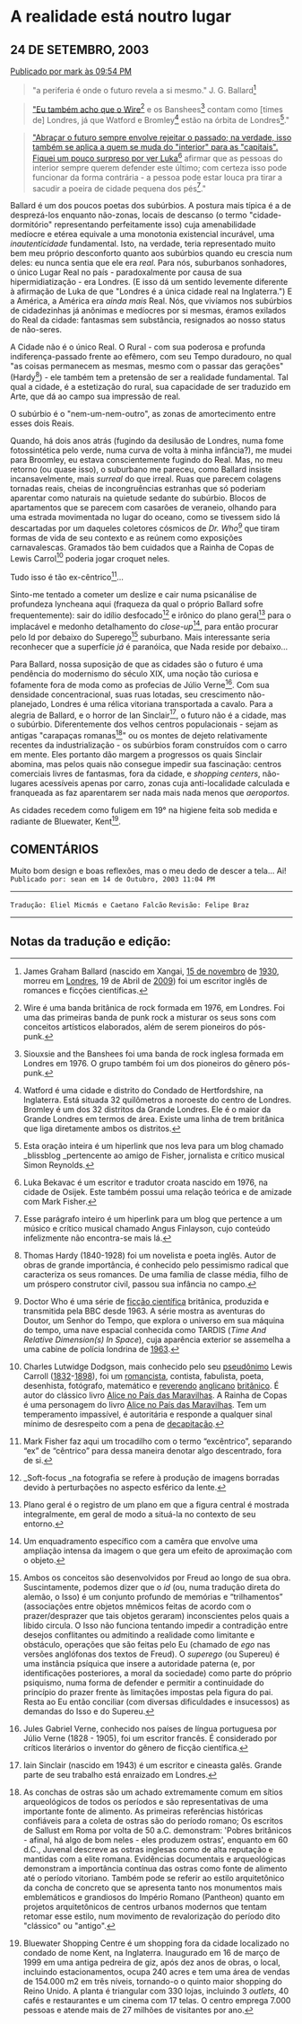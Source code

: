 # A realidade está noutro lugar

## 24 DE SETEMBRO, 2003
[Publicado por mark às 09:54 PM](http://k-punk.abstractdynamics.org/archives/000515.html)

>"a periferia é onde o futuro revela a si mesmo."
J. G. Ballard[^1]

>["Eu também acho que o Wire[^2] e os Banshees[^3] contam como [times de] Londres, já que Watford e Bromley[^4] estão na órbita de Londres[^5]."](http://archive.is/RaFwX)

>["Abraçar o futuro sempre envolve rejeitar o passado; na verdade, isso também se aplica a quem se muda do "interior" para as "capitais". Fiquei um pouco surpreso por ver Luka[^6] afirmar que as pessoas do interior sempre querem defender este último; com certeza isso pode funcionar da forma contrária - a pessoa pode estar louca pra tirar a sacudir a poeira de cidade pequena dos pés[^7]."](http://web.archive.org/web/20031008095518/http://angusg.typepad.com/blog/2003/09/lets_take_a_rid.html)

Ballard é um dos poucos poetas dos subúrbios. A postura mais típica é a de desprezá-los enquanto não-zonas, locais de descanso (o termo "cidade-dormitório" representando perfeitamente isso) cuja amenabilidade medíocre e etérea equivale a uma monotonia existencial incurável, uma _inautenticidade_ fundamental. Isto, na verdade, teria representado muito bem meu próprio desconforto quanto aos subúrbios quando eu crescia num deles: eu nunca sentia que ele era _real_. Para nós, suburbanos sonhadores, o único Lugar Real no país - paradoxalmente por causa de sua hipermidiatização - era Londres. (E isso dá um sentido levemente diferente à afirmação de Luka de que "Londres é a única cidade real na Inglaterra.") E a América, a América era _ainda mais_ Real. Nós, que vivíamos nos subúrbios de cidadezinhas já anônimas e medíocres por si mesmas, éramos exilados do Real da cidade: fantasmas sem substância, resignados ao nosso status de não-seres.

A Cidade não é o único Real. O Rural - com sua poderosa e profunda indiferença-passado frente ao efêmero, com seu Tempo duradouro, no qual "as coisas permanecem as mesmas, mesmo com o passar das gerações" (Hardy[^8]) - ele também tem a pretensão de ser a realidade fundamental. Tal qual a cidade, é a estetização do rural, sua capacidade de ser traduzido em Arte, que dá ao campo sua impressão de real.

O subúrbio é o "nem-um-nem-outro", as zonas de amortecimento entre esses dois Reais.

Quando, há dois anos atrás (fugindo da desilusão de Londres, numa fome fotossintética pelo verde, numa curva de volta à minha infância?), me mudei para Broomley, eu estava conscientemente fugindo do Real. Mas, no meu retorno (ou quase isso), o suburbano me pareceu, como Ballard insiste incansavelmente, mais _surreal_ do que irreal. Ruas que parecem colagens tornadas reais, cheias de incongruências estranhas que só poderiam aparentar como naturais na quietude sedante do subúrbio. Blocos de apartamentos que se parecem com casarões de veraneio, olhando para uma estrada movimentada no lugar do oceano, como se tivessem sido lá descartadas por um daqueles coletores cósmicos de _Dr. Who_[^9] que tiram formas de vida de seu contexto e as reúnem como exposições carnavalescas. Gramados tão bem cuidados que a Rainha de Copas de Lewis Carrol[^10] poderia jogar croquet neles.

Tudo isso é tão ex-cêntrico[^11]...

Sinto-me tentado a cometer um deslize e cair numa psicanálise de profundeza lyncheana aqui (fraqueza da qual o próprio Ballard sofre frequentemente): sair do idílio desfocado[^12] e irônico do plano geral[^13] para o implacável e medonho detalhamento do _close-up_[^14], para então procurar pelo Id por debaixo do Superego[^15] suburbano. Mais interessante seria reconhecer que a superfície _já_ é paranóica, que Nada reside por debaixo...

Para Ballard, nossa suposição de que as cidades são o futuro é uma pendência do modernismo do século XIX, uma noção tão curiosa e fofamente fora de moda como as profecias de Júlio Verne[^16]. Com sua densidade concentracional, suas ruas lotadas, seu crescimento não-planejado, Londres é uma rélica vitoriana transportada a cavalo. Para a alegria de Ballard, e o horror de Ian Sinclair[^17], o futuro não é a cidade, mas o subúrbio. Diferentemente dos velhos centros populacionais - sejam as antigas "carapaças romanas[^18]" ou os montes de dejeto relativamente recentes da industrialização - os subúrbios foram construídos com o carro em mente. Eles portanto dão margem a progressos os quais Sinclair abomina, mas pelos quais não consegue impedir sua fascinação: centros comerciais livres de fantasmas, fora da cidade, e _shopping centers_, não-lugares acessíveis apenas por carro, zonas cuja anti-localidade calculada e franqueada as faz aparentarem ser nada mais nada menos que _aeroportos_.

As cidades recedem como fuligem em 19° na higiene feita sob medida e radiante de Bluewater, Kent[^19].

## COMENTÁRIOS

Muito bom design e boas reflexões, mas o meu dedo de descer a tela... Ai!
```Publicado por: sean em 14 de Outubro, 2003 11:04 PM```

---

```Tradução: Eliel Micmás e Caetano Falcão```
```Revisão: Felipe Braz```

---

## Notas da tradução e edição:

[^1]:
     James Graham Ballard (nascido em Xangai, [15 de novembro](https://pt.wikipedia.org/wiki/15_de_novembro) de [1930](https://pt.wikipedia.org/wiki/1930), morreu em [Londres](https://pt.wikipedia.org/wiki/Londres), 19 de Abril de [2009](https://pt.wikipedia.org/wiki/2009)) foi um escritor inglês de romances e ficções científicas.

[^2]:
     Wire é uma banda britânica de rock formada em 1976, em Londres. Foi uma das primeiras banda de [punk rock](https://pt.wikipedia.org/wiki/Punk_rock) a misturar os seus sons com conceitos artísticos elaborados, além de serem pioneiros do pós-punk.

[^3]:
     Siouxsie and the Banshees foi uma banda de rock inglesa formada em Londres em 1976. O grupo também foi um dos pioneiros do gênero pós-punk.

[^4]:
     Watford é uma cidade e distrito do Condado de Hertfordshire, na Inglaterra. Está situada 32 quilômetros a noroeste do centro de Londres. Bromley é um dos 32 distritos da Grande Londres. Ele é o maior da Grande Londres em termos de área. Existe uma linha de trem britânica que liga diretamente ambos os distritos.

[^5]:
     Esta oração inteira é um hiperlink que nos leva para um blog chamado _blissblog _pertencente ao amigo de Fisher, jornalista e crítico musical Simon Reynolds.

[^6]:
     Luka Bekavac é um escritor e tradutor croata nascido em 1976, na cidade de Osijek. Este também possui uma relação teórica e de amizade com Mark Fisher.

[^7]:
     Esse parágrafo inteiro é um hiperlink para um blog que pertence a um músico e crítico musical chamado Angus Finlayson, cujo conteúdo infelizmente não encontra-se mais lá.

[^8]:
     Thomas Hardy (1840-1928) foi um novelista e poeta inglês. Autor de obras de grande importância, é conhecido pelo pessimismo radical que caracteriza os seus romances. De uma família de classe média, filho de um próspero construtor civil, passou sua infância no campo.

[^9]:
     Doctor Who é uma série de [ficção científica](https://pt.wikipedia.org/wiki/Fic%C3%A7%C3%A3o_cient%C3%ADfica) britânica, produzida e transmitida pela BBC desde 1963. A série mostra as aventuras do Doutor, um Senhor do Tempo, que explora o universo em sua máquina do tempo, uma nave espacial conhecida como TARDIS (_Time And Relative Dimension(s) In Space_), cuja aparência exterior se assemelha a uma cabine de polícia londrina de [1963](https://pt.wikipedia.org/wiki/1963).

[^10]:
     Charles Lutwidge Dodgson, mais conhecido pelo seu [pseudônimo](https://pt.wikipedia.org/wiki/Pseud%C3%B4nimo) Lewis Carroll ([1832](https://pt.wikipedia.org/wiki/1832)-[1898](https://pt.wikipedia.org/wiki/1898)), foi um [romancista](https://pt.wikipedia.org/wiki/Romancista), contista, fabulista, poeta, desenhista, fotógrafo, matemático e [reverendo](https://pt.wikipedia.org/wiki/Reverendo) [anglicano](https://pt.wikipedia.org/wiki/Anglicano) [britânico](https://pt.wikipedia.org/wiki/Brit%C3%A2nico). É autor do clássico livro [Alice no País das Maravilhas](https://pt.wikipedia.org/wiki/Alice_no_Pa%C3%ADs_das_Maravilhas). A Rainha de Copas é uma personagem do livro [Alice no País das Maravilhas](https://pt.wikipedia.org/wiki/Alice_no_Pa%C3%ADs_das_Maravilhas). Tem um temperamento impassível, é autoritária e responde a qualquer sinal mínimo de desrespeito com a pena de [decapitação](https://pt.wikipedia.org/wiki/Decapita%C3%A7%C3%A3o).

[^11]:
     Mark Fisher faz aqui um trocadilho com o termo “excêntrico”, separando “ex” de “cêntrico” para dessa maneira denotar algo descentrado, fora de si.

[^12]:
     _Soft-focus _na fotografia se refere à produção de imagens borradas devido à perturbações no aspecto esférico da lente.

[^13]:
     Plano geral é o registro de um plano em que a figura central é mostrada integralmente, em geral de modo a situá-la no contexto de seu entorno.

[^14]:
     Um enquadramento específico com a camêra que envolve uma ampliação intensa da imagem o que gera um efeito de aproximação com o objeto.

[^15]:
     Ambos os conceitos são desenvolvidos por Freud ao longo de sua obra. Suscintamente, podemos dizer que o _id_ (ou, numa tradução direta do alemão, o Isso) é um conjunto profundo de memórias e “trilhamentos” (associações entre objetos mnêmicos feitas de acordo com o prazer/desprazer que tais objetos geraram) inconscientes pelos quais a libido circula. O Isso não funciona tentando impedir a contradição entre desejos conflitantes ou admitindo a realidade como limitante e obstáculo, operações que são feitas pelo Eu (chamado de _ego_ nas versões anglófonas dos textos de Freud). O _superego_ (ou Supereu) é uma instância psíquica que insere a autoridade paterna (e, por identificações posteriores, a moral da sociedade) como parte do próprio psiquismo, numa forma de defender e permitir a continuidade do princípio do prazer frente às limitações impostas pela figura do pai. Resta ao Eu então conciliar (com diversas dificuldades e insucessos) as demandas do Isso e do Supereu.

[^16]:
     Jules Gabriel Verne, conhecido nos países de língua portuguesa por Júlio Verne (1828 - 1905), foi um escritor francês. É considerado por críticos literários o inventor do gênero de ficção científica.

[^17]:
     Iain Sinclair (nascido em 1943) é um escritor e cineasta galês. Grande parte de seu trabalho está enraizado em Londres.

[^18]:
     As conchas de ostras são um achado extremamente comum em sítios arqueológicos de todos os períodos e são representativas de uma importante fonte de alimento. As primeiras referências históricas confiáveis ​​para a coleta de ostras são do período romano; Os escritos de Sallust em Roma por volta de 50 a.C. demonstram: 'Pobres britânicos - afinal, há algo de bom neles - eles produzem ostras', enquanto em 60 d.C., Juvenal descreve as ostras inglesas como de alta reputação e mantidas com a elite romana. Evidências documentais e arqueológicas demonstram a importância contínua das ostras como fonte de alimento até o período vitoriano. Também pode se referir ao estilo arquitetônico da concha de concreto que se apresenta tanto nos monumentos mais emblemáticos e grandiosos do Império Romano (Pantheon) quanto em projetos arquitetônicos de centros urbanos modernos que tentam retomar esse estilo, num movimento de revalorização do período dito "clássico" ou "antigo".

[^19]:
     Bluewater Shopping Centre é um shopping fora da cidade localizado no condado de nome Kent, na Inglaterra. Inaugurado em 16 de março de 1999 em uma antiga pedreira de giz, após dez anos de obras, o local, incluindo estacionamentos, ocupa 240 acres e tem uma área de vendas de 154.000 m2 em três níveis, tornando-o o quinto maior shopping do Reino Unido. A planta é triangular com 330 lojas, incluindo 3 _outlets_, 40 cafés e restaurantes e um cinema com 17 telas. O centro emprega 7.000 pessoas e atende mais de 27 milhões de visitantes por ano.

